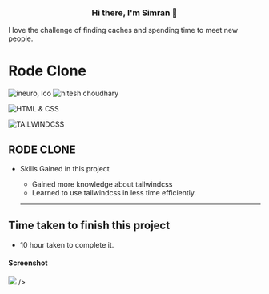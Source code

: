 <h3 align="center">
Hi there, I'm Simran</a> 👋
</h3>

 I love the challenge of finding caches and spending time to meet new people. 


# Rode Clone

![ineuro, lco](https://img.shields.io/badge/iNeuron-LCO-blue)
![hitesh choudhary](https://img.shields.io/badge/Hitesh--Choudhary-Full--stack--JS--bootcamp-red)

![HTML & CSS](https://img.shields.io/badge/HTML-CSS-orange)



![TAILWINDCSS](https://img.shields.io/badge/TAILWINDCSS-green)



## RODE CLONE

-   Skills Gained in this project
    -  Gained more knowledge about tailwindcss
    -  Learned to use tailwindcss in less time efficiently.


    ---

## Time taken to finish this project

-   10 hour taken to complete it.

#### Screenshot
![](./screenshot/rode-clone-screenshot.png)
                    />